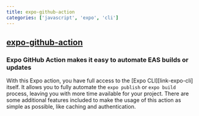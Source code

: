 ```yaml
---
title: expo-github-action
categories: ['javascript', 'expo', 'cli']
---
```

## [expo-github-action](https://github.com/expo/expo-github-action)

### Expo GitHub Action makes it easy to automate EAS builds or updates


With this Expo action, you have full access to the [Expo CLI][link-expo-cli] itself.
It allows you to fully automate the `expo publish` or `expo build` process, leaving you with more time available for your project.
There are some additional features included to make the usage of this action as simple as possible, like caching and authentication.
